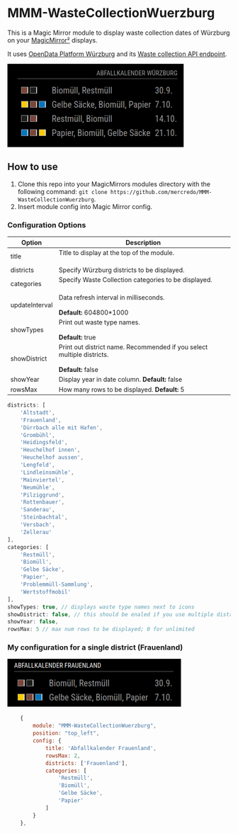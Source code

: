 # MMM-WasteCollectionWuerzburg

This is a Magic Mirror module to display waste collection dates of Würzburg on your [MagicMirror²](https://github.com/MagicMirrorOrg/MagicMirror) displays.

It uses [OpenData Platform Würzburg](https://opendata.wuerzburg.de) and its [Waste collection API endpoint](https://opendata.wuerzburg.de/explore/dataset/abfallkalender-wuerzburg/api).

![Screenshot](mmm-wastecollectionwuerzburg.png)

## How to use

1. Clone this repo into your MagicMirrors modules directory with the following command: `git clone https://github.com/mercredo/MMM-WasteCollectionWuerzburg`.
2. Insert module config into Magic Mirror config.

### Configuration Options

| Option | Description |
|---|---|
| title | Title to display at the top of the module. <br><br> |
| districts | Specify Würzburg districts to be displayed.
| categories | Specify Waste Collection categories to be displayed. <br><br> |
| updateInterval | Data refresh interval in milliseconds. <br><br> **Default:** 604800*1000 |
| showTypes | Print out waste type names. <br><br> **Default:** true |
| showDistrict | Print out district name. Recommended if you select multiple districts. <br><br> **Default:** false |
| showYear | Display year in date column. **Default:** false |
| rowsMax | How many rows to be displayed. **Default:** 5

```js
districts: [
    'Altstadt',
    'Frauenland',
    'Dürrbach alle mit Hafen',
    'Grombühl',
    'Heidingsfeld',
    'Heuchelhof innen',
    'Heuchelhof aussen',
    'Lengfeld',
    'Lindleinsmühle',
    'Mainviertel',
    'Neumühle',
    'Pilziggrund',
    'Rottenbauer',
    'Sanderau',
    'Steinbachtal',
    'Versbach',
    'Zellerau'
],
categories: [
    'Restmüll',
    'Biomüll',
    'Gelbe Säcke',
    'Papier',
    'Problemmüll-Sammlung',
    'Wertstoffmobil'
],
showTypes: true, // displays waste type names next to icons
showDistrict: false, // this should be enaled if you use multiple districts
showYear: false,
rowsMax: 5 // max num rows to be displayed; 0 for unlimited

```

### My configuration for a single district (Frauenland)

![Screenshot](mmm-wastecol-custom.png)

```js
    {
        module: "MMM-WasteCollectionWuerzburg",
        position: "top_left",
        config: {
            title: 'Abfallkalender Frauenland',
            rowsMax: 2,
            districts: ['Frauenland'],
            categories: [ 
                'Restmüll',
                'Biomüll',
                'Gelbe Säcke',
                'Papier'
            ]
        }
    },
```
